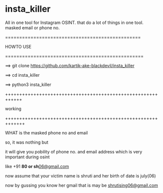 # insta_killer
All in one  tool for Instagram OSINT. that do a lot of things in one tool. masked email or phone no.

================================================

HOWTO USE

=================================================

==> git clone https://github.com/kartik-ake-blackdevil/insta_killer

==> cd insta_killer

==> python3 insta_killer

++++++++++++++++++++++++++++++++++++++++++++++++++++++++++++

working

+++++++++++++++++++++++++++++++++++++++++++++++++++++++++++++

WHAT is the masked phone no and email

so, it was nothing but 

it will give you pobility of phone no. and email address which is very important during osint 

like +91 ********80 or sh********06@gmail.com 

now assume that your victim name is shruti and her birth of date is july(06)

now by gussing you know her gmail that is may be shrutising06@gmail.com









